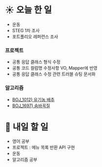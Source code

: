 # ☀️ 오늘 한 일
- 운동
- STEG 1차 조사
- 포트폴리오 레퍼런스 조사
  
### 프로젝트
- 공통 응답 클래스 형식 수정
- 공통 코드 컬럼명 수정사항 VO, Mapper에 반영
- 공통 응답 클래스 수정 관련 트러블 슈팅 문서화
  
### 알고리즘
- [BOJ_1012) 유기농 배추](https://www.acmicpc.net/problem/1012)
- [BOJ_1697) 숨바꼭질](https://www.acmicpc.net/problem/1697)

# 🚩 내일 할 일
- 영어 공부
- 프로젝트 : 메뉴 목록 반환 API 구현
- 운동
- 알고리즘 공부

